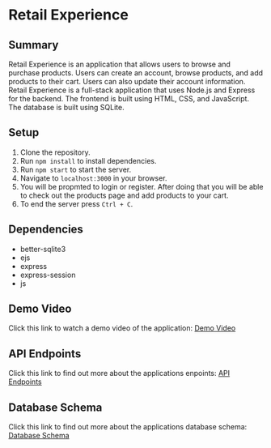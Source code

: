 # Retail Experience

## Summary
Retail Experience is an application that allows users to browse and purchase products. Users can create an account, browse products, and add products to their cart. Users can also update their account information. Retail Experience is a full-stack application that uses Node.js and Express for the backend. The frontend is built using HTML, CSS, and JavaScript. The database is built using SQLite.

## Setup
1. Clone the repository.
2. Run `npm install` to install dependencies.
3. Run `npm start` to start the server.
4. Navigate to `localhost:3000` in your browser.
5. You will be propmted to login or register. After doing that you will be able to check out the products page and add products to your cart.
6. To end the server press `Ctrl + C`.

## Dependencies
- better-sqlite3
- ejs
- express
- express-session
- js

## Demo Video
Click this link to watch a demo video of the application: [Demo Video](https://youtu.be/MffFT8imcfk)

## API Endpoints
Click this link to find out more about the applications enpoints: [API Endpoints](docs/api-endpoint.md)

## Database Schema
Click this link to find out more about the applications database schema: [Database Schema](docs/database-schema.md)